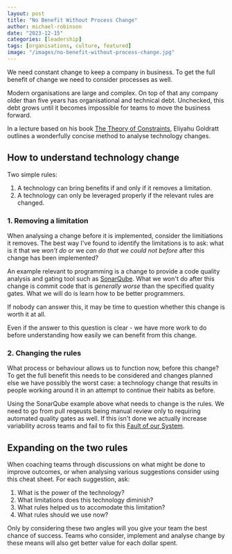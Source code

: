 ```yaml
---
layout: post
title: "No Benefit Without Process Change"
author: michael-robinson
date: "2023-12-15"
categories: [leadership]
tags: [organisations, culture, featured]
image: "/images/no-benefit-without-process-change.jpg"
---
```


We need constant change to keep a company in business. To get the full benefit of change we need to consider processes as well.

Modern organisations are large and complex. On top of that any company older than five years has organisational and technical debt. Unchecked, this debt grows until it becomes impossible for teams to move the business forward.

In a lecture based on his book [The Theory of Constraints](https://www.amazon.com/Theory-Constraints-Eliyahu-M-Goldratt/dp/0884271668), Eliyahu Goldratt outlines a wonderfully concise method to analyse technology changes.

## How to understand technology change

Two simple rules:

1.  A technology can bring benefits if and only if it removes a limitation.
2.  A technology can only be leveraged properly if the relevant rules are changed.

### 1. Removing a limitation

When analysing a change before it is implemented, consider the limitiations it removes. The best way I've found to identify the limitations is to ask: what is it that we _won't do_ or we _can do that we could not before_ after this change has been implemented?

An example relevant to programming is a change to provide a code quality analysis and gating tool such as [SonarQube](https://www.sonarsource.com/products/sonarqube/). What we won't do after this change is commit code that is _generally worse_ than the specified quality gates. What we will do is learn how to be better programmers.

If nobody can answer this, it may be time to question whether this change is worth it at all.

Even if the answer to this question is clear - we have more work to do before understanding how easily we can benefit from this change.

### 2. Changing the rules

What process or behaviour allows us to function now, before this change? To get the full benefit this needs to be considered and changes planned else we have possibly the worst case: a technology change that results in people working around it in an attempt to continue their habits as before.

Using the SonarQube example above what needs to change is the rules. We need to go from pull reqeusts being manual review only to requiring automated quality gates as well. If this isn't done we actually increase variability across teams and fail to fix this [Fault of our System](/faults-of-the-system#faults-of-the-system).

## Expanding on the two rules

When coaching teams through discussions on what might be done to improve outcomes, or when analysing various suggestions consider using this cheat sheet. For each suggestion, ask:

1.  What is the power of the technology?
2.  What limitations does this technology diminish?
3.  What rules helped us to accomodate this limitation?
4.  What rules should we use now?

Only by considering these two angles will you give your team the best chance of success. Teams who consider, implement and analyse change by these means will also get better value for each dollar spent.
